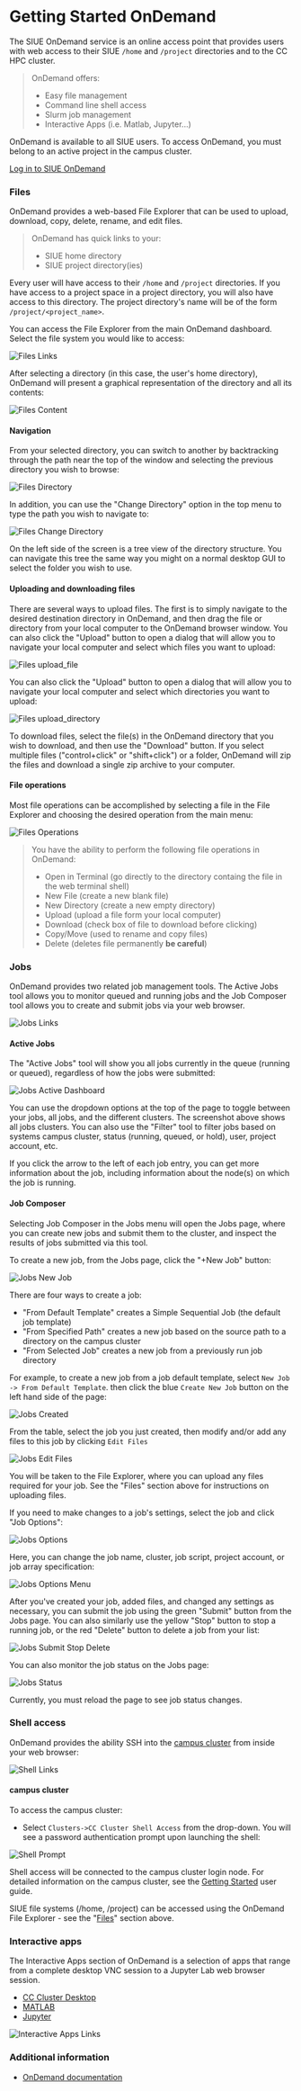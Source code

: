 # Getting Started OnDemand

The SIUE OnDemand service is an online access point that provides users with web access to their SIUE `/home` and `/project` directories and to the CC HPC cluster.

> OnDemand offers:
> - Easy file management
> - Command line shell access
> - Slurm job management
> - Interactive Apps (i.e. Matlab, Jupyter...)

OnDemand is available to all SIUE users. To access OnDemand, you must belong to an active project in the campus cluster.

[Log in to SIUE OnDemand](https://ondemand.hpc.siue.edu)

### Files
OnDemand provides a web-based File Explorer that can be used to upload, download, copy, delete, rename, and edit files.

>OnDemand has quick links to your:
> - SIUE home directory
> - SIUE project directory(ies)

Every user will have access to their `/home` and `/project` directories. If you have access to a project space in a project directory, you will also have access to this directory. The project directory's name will be of the form `/project/<project_name>`.

You can access the File Explorer from the main OnDemand dashboard. Select the file system you would like to access:

![Files Links](_media/ondemand/files_links.png ':size=900')

After selecting a directory (in this case, the user's home directory), OnDemand will present a graphical representation of the directory and all its contents:

![Files Content](_media/ondemand/files_content.png ':size=900')

#### Navigation
From your selected directory, you can switch to another by backtracking through the path near the top of the window and selecting the previous directory you wish to browse:

![Files Directory](_media/ondemand/files_directory.png ':size=900')

In addition, you can use the "Change Directory" option in the top menu to type the path you wish to navigate to:

![Files Change Directory](_media/ondemand/files_change_directory.png ':size=900')

On the left side of the screen is a tree view of the directory structure. You can navigate this tree the same way you might on a normal desktop GUI to select the folder you wish to use.

#### Uploading and downloading files
There are several ways to upload files. The first is to simply navigate to the desired destination directory in OnDemand, and then drag the file or directory from your local computer to the OnDemand browser window. You can also click the "Upload" button to open a dialog that will allow you to navigate your local computer and select which files you want to upload:

![Files upload_file](_media/ondemand/files_upload_file.png ':size=900')

 You can also click the "Upload" button to open a dialog that will allow you to navigate your local computer and select which directories you want to upload:

![Files upload_directory](_media/ondemand/files_upload_directory.png ':size=900')

To download files, select the file(s) in the OnDemand directory that you wish to download, and then use the "Download" button. If you select multiple files ("control+click" or "shift+click") or a folder, OnDemand will zip the files and download a single zip archive to your computer.

#### File operations

Most file operations can be accomplished by selecting a file in the File Explorer and choosing the desired operation from the main menu:

![Files Operations](_media/ondemand/files_operations.png ':size=900')

> You have the ability to perform the following file operations in OnDemand:
>
> - Open in Terminal (go directly to the directory containg the file in the web terminal shell)
> - New File (create a new blank file)
> - New Directory (create a new empty directory)
> - Upload (upload a file form your local computer)
> - Download (check box of file to download before clicking)
> - Copy/Move (used to rename and copy files)
> - Delete (deletes file permanently **be careful**)

### Jobs
OnDemand provides two related job management tools. The Active Jobs tool allows you to monitor queued and running jobs and the Job Composer tool allows you to create and submit jobs via your web browser.

![Jobs Links](_media/ondemand/jobs_links.png ':size=900')

#### Active Jobs
The "Active Jobs" tool will show you all jobs currently in the queue (running or queued), regardless of how the jobs were submitted:

![Jobs Active Dashboard](_media/ondemand/jobs_active_dashboard.png ':size=900')

You can use the dropdown options at the top of the page to toggle between your jobs, all jobs, and the different clusters. The screenshot above shows all jobs clusters. You can also use the "Filter" tool to filter jobs based on systems campus cluster, status (running, queued, or hold), user, project account, etc.

If you click the arrow to the left of each job entry, you can get more information about the job, including information about the node(s) on which the job is running.

#### Job Composer
Selecting Job Composer in the Jobs menu will open the Jobs page, where you can create new jobs and submit them to the cluster, and inspect the results of jobs submitted via this tool.

To create a new job, from the Jobs page, click the "+New Job" button:

![Jobs New Job](_media/ondemand/jobs_new_job.png ':size=900')

There are four ways to create a job:

- "From Default Template" creates a Simple Sequential Job (the default job template)
- "From Specified Path" creates a new job based on the source path to a directory on the campus cluster
- "From Selected Job" creates a new job from a previously run job directory

For example, to create a new job from a job default template, select `New Job -> From Default Template`. then click the blue `Create New Job` button on the left hand side of the page:

![Jobs Created](_media/ondemand/jobs_created.png ':size=900')


From the table, select the job you just created, then modify and/or add any files to this job by clicking `Edit Files`

![Jobs Edit Files](_media/ondemand/jobs_edit_files.png ':size=900')

You will be taken to the File Explorer, where you can upload any files required for your job. See the "Files" section above for instructions on uploading files.

If you need to make changes to a job's settings, select the job and click "Job Options":

![Jobs Options](_media/ondemand/jobs_options.png ':size=900')

Here, you can change the job name, cluster, job script, project account, or job array specification:

![Jobs Options Menu](_media/ondemand/jobs_options_menu.png ':size=900')

After you've created your job, added files, and changed any settings as necessary, you can submit the job using the green "Submit" button from the Jobs page. You can also similarly use the yellow "Stop" button to stop a running job, or the red "Delete" button to delete a job from your list:

![Jobs Submit Stop Delete](_media/ondemand/jobs_submit_stop_delete.png ':size=900')

You can also monitor the job status on the Jobs page:

![Jobs Status](_media/ondemand/jobs_status.png ':size=900')

Currently, you must reload the page to see job status changes.

### Shell access

OnDemand provides the ability SSH into the [campus cluster](user_guides/getting-started.md) from inside your web browser:

![Shell Links](_media/ondemand/shell_links.png ':size=900')

#### campus cluster

To access the campus cluster:

- Select `Clusters->CC Cluster Shell Access` from the drop-down. You will see a password authentication prompt upon launching the shell:

![Shell Prompt](_media/ondemand/shell_prompt.png ':size=900')

Shell access will be connected to the campus cluster login node. For detailed information on the campus cluster, see the [Getting Started](user_guides/getting-started.md) user guide.

SIUE file systems (/home, /project) can be accessed using the OnDemand File Explorer - see the "[Files](#files)" section above.

### Interactive apps
The Interactive Apps section of OnDemand is a selection of apps that range from a complete desktop VNC session to a Jupyter Lab web browser session.

- [CC Cluster Desktop](user_guides/desktop-environment.md)
- [MATLAB](user_guides/interactive-matlab.md)
- [Jupyter](user_guides/jupyter-lab.md)

![Interactive Apps Links](_media/ondemand/interactive_apps_links.png)

### Additional information
- [OnDemand documentation](https://www.osc.edu/resources/online_portals/ondemand)
